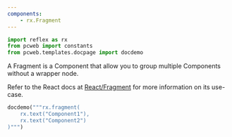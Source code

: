 ```yaml
---
components:
    - rx.Fragment
---
```


```python exec
import reflex as rx
from pcweb import constants
from pcweb.templates.docpage import docdemo
```

A Fragment is a Component that allow you to group multiple Components without a wrapper node.

Refer to the React docs at [React/Fragment]({constants.FRAGMENT_COMPONENT_INFO_URL}) for more information on its use-case.

```python eval
docdemo("""rx.fragment(
    rx.text("Component1"), 
    rx.text("Component2")
)""")
```

